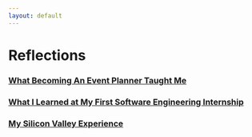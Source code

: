 ```yaml
---
layout: default
---
```

# Reflections

### [What Becoming An Event Planner Taught Me](/chp-eportfolio/reflection-posts/ceb-reflections.html)

### [What I Learned at My First Software Engineering Internship](/chp-eportfolio/reflection-posts/first-internship.html)

### [My Silicon Valley Experience](/chp-eportfolio/reflection-posts/silicon-valley.html)
